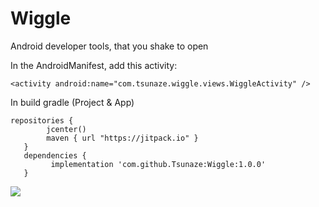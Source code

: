 # Wiggle
Android developer tools, that you shake to open

In the AndroidManifest, add this activity:
```
<activity android:name="com.tsunaze.wiggle.views.WiggleActivity" />
```
In build gradle (Project & App)

```
repositories {
        jcenter()
        maven { url "https://jitpack.io" }
   }
   dependencies {
         implementation 'com.github.Tsunaze:Wiggle:1.0.0'
   }
```


[![](https://jitpack.io/v/Tsunaze/Wiggle.svg)](https://jitpack.io/#Tsunaze/Wiggle)

